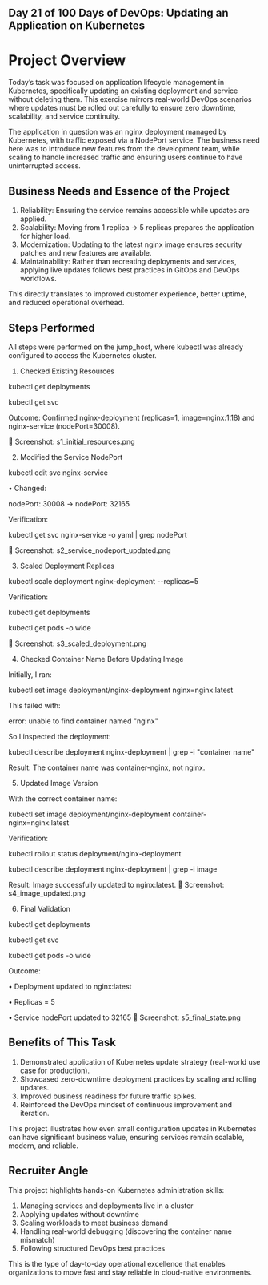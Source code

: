 ## Day 21 of 100 Days of DevOps: Updating an Application on Kubernetes

# Project Overview
Today’s task was focused on application lifecycle management in Kubernetes, specifically updating an existing deployment and service without deleting them. This exercise mirrors real-world DevOps scenarios where updates must be rolled out carefully to ensure zero downtime, scalability, and service continuity.

The application in question was an nginx deployment managed by Kubernetes, with traffic exposed via a NodePort service. The business need here was to introduce new features from the development team, while scaling to handle increased traffic and ensuring users continue to have uninterrupted access.

## Business Needs and Essence of the Project
1. Reliability: Ensuring the service remains accessible while updates are applied.
2. Scalability: Moving from 1 replica → 5 replicas prepares the application for higher load.
3. Modernization: Updating to the latest nginx image ensures security patches and new features are available.
4. Maintainability: Rather than recreating deployments and services, applying live updates follows best practices in GitOps and DevOps workflows.

This directly translates to improved customer experience, better uptime, and reduced operational overhead.

## Steps Performed
All steps were performed on the jump_host, where kubectl was already configured to access the Kubernetes cluster.

1. Checked Existing Resources

kubectl get deployments

kubectl get svc

Outcome: Confirmed nginx-deployment (replicas=1, image=nginx:1.18) and nginx-service (nodePort=30008).

📸 Screenshot: s1_initial_resources.png

2. Modified the Service NodePort

kubectl edit svc nginx-service

•	Changed:

nodePort: 30008 → nodePort: 32165

Verification:

kubectl get svc nginx-service -o yaml | grep nodePort

📸 Screenshot: s2_service_nodeport_updated.png

3. Scaled Deployment Replicas

kubectl scale deployment nginx-deployment --replicas=5

Verification:

kubectl get deployments

kubectl get pods -o wide

📸 Screenshot: s3_scaled_deployment.png

4. Checked Container Name Before Updating Image

Initially, I ran:

kubectl set image deployment/nginx-deployment nginx=nginx:latest

This failed with:

error: unable to find container named "nginx"

So I inspected the deployment:

kubectl describe deployment nginx-deployment | grep -i "container name"

Result: The container name was container-nginx, not nginx.

5. Updated Image Version

With the correct container name:

kubectl set image deployment/nginx-deployment container-nginx=nginx:latest

Verification:

kubectl rollout status deployment/nginx-deployment

kubectl describe deployment nginx-deployment | grep -i image

Result: Image successfully updated to nginx:latest.
📸 Screenshot: s4_image_updated.png

6. Final Validation

kubectl get deployments

kubectl get svc

kubectl get pods -o wide

Outcome:

•	Deployment updated to nginx:latest

•	Replicas = 5

•	Service nodePort updated to 32165
📸 Screenshot: s5_final_state.png

## Benefits of This Task
1. Demonstrated application of Kubernetes update strategy (real-world use case for production).
2. Showcased zero-downtime deployment practices by scaling and rolling updates.
3. Improved business readiness for future traffic spikes.
4. Reinforced the DevOps mindset of continuous improvement and iteration.

This project illustrates how even small configuration updates in Kubernetes can have significant business value, ensuring services remain scalable, modern, and reliable.

## Recruiter Angle

This project highlights hands-on Kubernetes administration skills:

1. Managing services and deployments live in a cluster
2. Applying updates without downtime
3. Scaling workloads to meet business demand
4. Handling real-world debugging (discovering the container name mismatch)
5. Following structured DevOps best practices

This is the type of day-to-day operational excellence that enables organizations to move fast and stay reliable in cloud-native environments.
